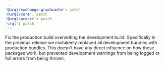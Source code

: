 ```yaml
---
'@urql/exchange-graphcache': patch
'@urql/core': patch
'@urql/preact': patch
'urql': patch
---
```


Fix the production build overwriting the development build. Specifically in the previous release we mistakenly replaced all development bundles with production bundles. This doesn't have any direct influence on how these packages work, but prevented development warnings from being logged or full errors from being thrown.
